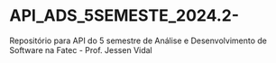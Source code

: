 # API_ADS_5SEMESTE_2024.2-
Repositório para API do 5 semestre de Análise e Desenvolvimento de Software na Fatec - Prof. Jessen Vidal
